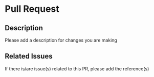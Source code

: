 # Pull Request

## Description

Please add a description for changes you are making

## Related Issues

If there is/are issue(s) related to this PR, please add the reference(s)
